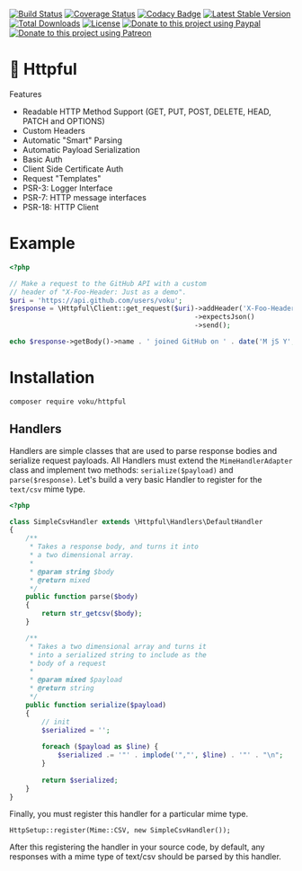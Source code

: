 [![Build Status](https://travis-ci.org/voku/httpful.svg?branch=master)](https://travis-ci.org/voku/httpful)
[![Coverage Status](https://coveralls.io/repos/github/voku/httpful/badge.svg?branch=master)](https://coveralls.io/github/voku/httpful?branch=master)
[![Codacy Badge](https://api.codacy.com/project/badge/Grade/5882e37a6cd24f6c9d1cf70a08064146)](https://www.codacy.com/app/voku/httpful)
[![Latest Stable Version](https://poser.pugx.org/voku/httpful/v/stable)](https://packagist.org/packages/voku/httpful) 
[![Total Downloads](https://poser.pugx.org/voku/httpful/downloads)](https://packagist.org/packages/voku/httpful) 
[![License](https://poser.pugx.org/voku/arrayy/license)](https://packagist.org/packages/voku/arrayy)
[![Donate to this project using Paypal](https://img.shields.io/badge/paypal-donate-yellow.svg)](https://www.paypal.me/moelleken)
[![Donate to this project using Patreon](https://img.shields.io/badge/patreon-donate-yellow.svg)](https://www.patreon.com/voku)

# 📯 Httpful

Features

 - Readable HTTP Method Support (GET, PUT, POST, DELETE, HEAD, PATCH and OPTIONS)
 - Custom Headers
 - Automatic "Smart" Parsing
 - Automatic Payload Serialization
 - Basic Auth
 - Client Side Certificate Auth
 - Request "Templates"
 - PSR-3: Logger Interface
 - PSR-7: HTTP message interfaces
 - PSR-18: HTTP Client

# Example

```php
<?php

// Make a request to the GitHub API with a custom
// header of "X-Foo-Header: Just as a demo".
$uri = 'https://api.github.com/users/voku';
$response = \Httpful\Client::get_request($uri)->addHeader('X-Foo-Header', 'Just as a demo')
                                              ->expectsJson()
                                              ->send();

echo $response->getBody()->name . ' joined GitHub on ' . date('M jS Y', strtotime($response->getBody()->created_at)) . "\n";
```

# Installation

```shell
composer require voku/httpful
```

## Handlers

Handlers are simple classes that are used to parse response bodies and serialize request payloads.  All Handlers must extend the `MimeHandlerAdapter` class and implement two methods: `serialize($payload)` and `parse($response)`.  Let's build a very basic Handler to register for the `text/csv` mime type.

```php
<?php

class SimpleCsvHandler extends \Httpful\Handlers\DefaultHandler
{
    /**
     * Takes a response body, and turns it into 
     * a two dimensional array.
     *
     * @param string $body
     * @return mixed
     */
    public function parse($body)
    {
        return str_getcsv($body);
    }

    /**
     * Takes a two dimensional array and turns it
     * into a serialized string to include as the 
     * body of a request
     *
     * @param mixed $payload
     * @return string
     */
    public function serialize($payload)
    {
        // init
        $serialized = '';
        
        foreach ($payload as $line) {
            $serialized .= '"' . implode('","', $line) . '"' . "\n";
        }
        
        return $serialized;
    }
}
```

Finally, you must register this handler for a particular mime type.

```
HttpSetup::register(Mime::CSV, new SimpleCsvHandler());
```

After this registering the handler in your source code, by default, any responses with a mime type of text/csv should be parsed by this handler.

